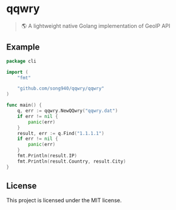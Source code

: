 # qqwry

> 🌎 A lightweight native Golang implementation of GeoIP API


## Example

```go
package cli

import (
	"fmt"

	"github.com/song940/qqwry/qqwry"
)

func main() {
	q, err := qqwry.NewQQwry("qqwry.dat")
	if err != nil {
		panic(err)
	}
	result, err := q.Find("1.1.1.1")
	if err != nil {
		panic(err)
	}
	fmt.Println(result.IP)
	fmt.Println(result.Country, result.City)
}

```

## License

This project is licensed under the MIT license.